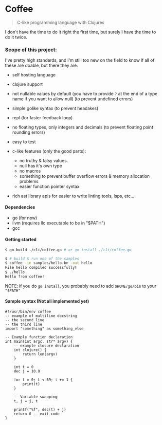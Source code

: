 # Coffee
> C-like programming language with Clojures

I don't have the time to do it right the first time, but surely i have the
time to do it twice.

### Scope of this project:
I've pretty high standards, and i'm still too new on the field to know if all
of these are doable, but there they are:

- self hosting language

- clojure support

- not nullable values by default (you have to provide `?` at the end of a type name if you want to allow null) (to prevent undefined errors)

- simple golike syntax (to prevent headakes)

- repl (for faster feedback loop)

- no floating types, only integers and decimals (to prevent floating point rounding errors)

- easy to test

- c-like features (only the good parts):
    * no truthy & falsy values.
    * null has it's own type
    * no macros
    * something to prevent buffer overflow errors & memory allocation problems
    * easier function pointer syntax

- rich ast library apis for easier to write linting tools, lsps, etc...

#### Dependencies
 - go (for now)
 - llvm (requires llc executable to be in "$PATH")
 - gcc

#### Getting started
```sh
$ go build ./cli/coffee.go # or go install ./cli/coffee.go

$ # build & run one of the samples
$ coffee -in samples/hello.bn -out hello
File hello compiled successfully!
$ ./hello
Hello from coffee!
```

NOTE: if you do `go install`, you probably need to add `$HOME/go/bin` to your `"$PATH"`

#### Sample syntax (Not all implemented yet)
```
#!/usr/bin/env coffee
-- example of multiline docstring
-- the second line
-- the third line
import "something" as something_else

-- Example function declaration
int main(int argc, str* argv) {
    -- example closure declaration
    int clojure() {
        return len(argv)
    }

    int t = 0
    dec j = 10.0

    for t = 0; t < 69; t += 1 {
        print(t)
    }

    -- Variable swapping
    t, j = j, t

    printf("%f", dec(t) + j)
    return 0 -- exit code
}
```
